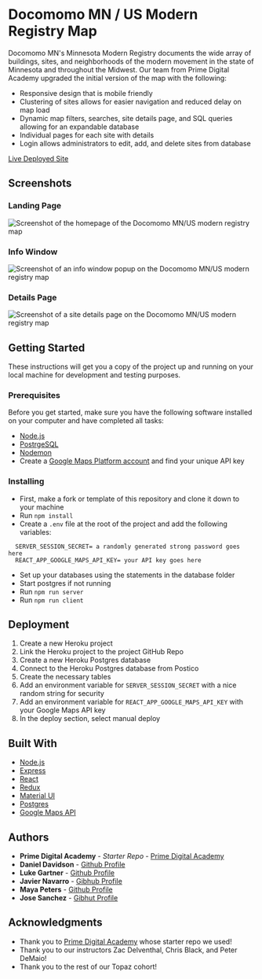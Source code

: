 # Docomomo MN / US Modern Registry Map

Docomomo MN's Minnesota Modern Registry documents the wide array of buildings, sites, and neighborhoods of the modern movement in the state of Minnesota and throughout the Midwest. Our team from Prime Digital Academy upgraded the initial version of the map with the following: 

* Responsive design that is mobile friendly
* Clustering of sites allows for easier navigation and reduced delay on map load
* Dynamic map filters, searches, site details page, and SQL queries allowing for an expandable database
* Individual pages for each site with details
* Login allows administrators to edit, add, and delete sites from database

[Live Deployed Site](https://my-group-project-c388448b6f62.herokuapp.com/home)

## Screenshots

### Landing Page
![Screenshot of the homepage of the Docomomo MN/US modern registry map](./screenshots/screenshot-1.png "Screenshot of the homepage of the Docomomo MN/US modern registry map")

### Info Window 
![Screenshot of an info window popup on the Docomomo MN/US modern registry map](./screenshots/screenshot-2.png "Screenshot of an info window popup on the Docomomo MN/US modern registry map")

### Details Page
![Screenshot of a site details page on the Docomomo MN/US modern registry map](./screenshots/screenshot-3.png "Screenshot of a site details page on the Docomomo MN/US modern registry map")

## Getting Started

These instructions will get you a copy of the project up and running on your local machine for development and testing purposes.

### Prerequisites

Before you get started, make sure you have the following software installed on your computer and have completed all tasks:

- [Node.js](https://nodejs.org/en/)
- [PostrgeSQL](https://www.postgresql.org/)
- [Nodemon](https://nodemon.io/)
- Create a [Google Maps Platform account](https://console.cloud.google.com/google/maps-apis/start?utm_source=Docs_GS_Button&ref=https://developers.google.com/maps/&utm_content=Docs_Central) and find your unique API key

### Installing

* First, make a fork or template of this repository and clone it down to your machine
* Run `npm install`
* Create a `.env` file at the root of the project and add the following variables:
```
  SERVER_SESSION_SECRET= a randomly generated strong password goes here
  REACT_APP_GOOGLE_MAPS_API_KEY= your API key goes here
```
* Set up your databases using the statements in the database folder
* Start postgres if not running
* Run `npm run server`
* Run `npm run client`

## Deployment

1. Create a new Heroku project
1. Link the Heroku project to the project GitHub Repo
1. Create a new Heroku Postgres database
1. Connect to the Heroku Postgres database from Postico
1. Create the necessary tables
1. Add an environment variable for `SERVER_SESSION_SECRET` with a nice random string for security
1. Add an environment variable for `REACT_APP_GOOGLE_MAPS_API_KEY` with your Google Maps API key
1. In the deploy section, select manual deploy

## Built With

* [Node.js](https://nodejs.org/en/)
* [Express](https://expressjs.com/)
* [React](https://react.dev/)
* [Redux](https://redux.js.org/)
* [Material UI](https://mui.com/)
* [Postgres](https://www.postgresql.org/)
* [Google Maps API](https://developers.google.com/maps/documentation/javascript)

## Authors

* **Prime Digital Academy** - *Starter Repo* - [Prime Digital Academy](https://www.primeacademy.io/)
* **Daniel Davidson** - [Github Profile](https://github.com/dmrd2653)
* **Luke Gartner** - [Github Profile](https://github.com/lukegartner)
* **Javier Navarro** - [Gibhub Profile](https://github.com/Javierna182)
* **Maya Peters** - [Github Profile](https://github.com/mayaavida)
* **Jose Sanchez** - [Gibhut Profile](https://github.com/Astronaut)

## Acknowledgments

* Thank you to [Prime Digital Academy](https://www.primeacademy.io/) whose starter repo we used!
* Thank you to our instructors Zac Delventhal, Chris Black, and Peter DeMaio!
* Thank you to the rest of our Topaz cohort!

